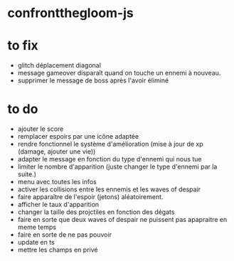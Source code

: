# confrontthegloom-js

# to fix

- glitch déplacement diagonal
- message gameover disparaît quand on touche un ennemi à nouveau.
- supprimer le message de boss après l'avoir éliminé

# to do

- ajouter le score
- remplacer espoirs par une icône adaptée
- rendre fonctionnel le système d'amélioration (mise à jour de xp (damage, ajouter une vie))
- adapter le message en fonction du type d'ennemi qui nous tue
- limiter le nombre d'apparition (juste changer le type d'ennemi par la suite.)
- menu avec toutes les infos
- activer les collisions entre les ennemis et les waves of despair
- faire apparaître de l'espoir (jetons) aléatoirement.
- afficher le taux d'apparition
- changer la taille des projctiles en fonction des dégats
- faire en sorte que deux waves of despair ne puissent pas apapraitre en meme temps
- faire en sorte de ne pas pouvoir
- update en ts
- mettre les champs en privé
